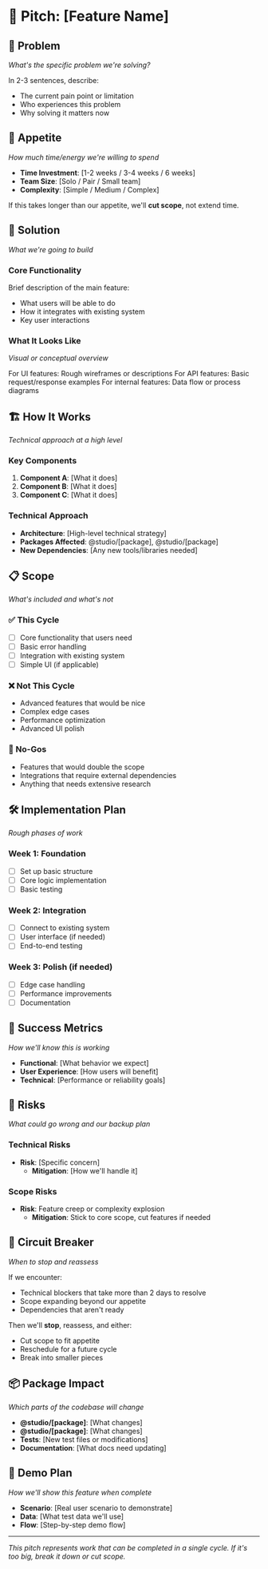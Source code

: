 # 🎪 Pitch: [Feature Name]

## 🎯 Problem

_What's the specific problem we're solving?_

In 2-3 sentences, describe:

- The current pain point or limitation
- Who experiences this problem
- Why solving it matters now

## 🍃 Appetite

_How much time/energy we're willing to spend_

- **Time Investment**: [1-2 weeks / 3-4 weeks / 6 weeks]
- **Team Size**: [Solo / Pair / Small team]
- **Complexity**: [Simple / Medium / Complex]

If this takes longer than our appetite, we'll **cut scope**, not extend time.

## 🎨 Solution

_What we're going to build_

### Core Functionality

Brief description of the main feature:

- What users will be able to do
- How it integrates with existing system
- Key user interactions

### What It Looks Like

_Visual or conceptual overview_

For UI features: Rough wireframes or descriptions
For API features: Basic request/response examples
For internal features: Data flow or process diagrams

## 🏗️ How It Works

_Technical approach at a high level_

### Key Components

1. **Component A**: [What it does]
2. **Component B**: [What it does]
3. **Component C**: [What it does]

### Technical Approach

- **Architecture**: [High-level technical strategy]
- **Packages Affected**: @studio/[package], @studio/[package]
- **New Dependencies**: [Any new tools/libraries needed]

## 📋 Scope

_What's included and what's not_

### ✅ This Cycle

- [ ] Core functionality that users need
- [ ] Basic error handling
- [ ] Integration with existing system
- [ ] Simple UI (if applicable)

### ❌ Not This Cycle

- Advanced features that would be nice
- Complex edge cases
- Performance optimization
- Advanced UI polish

### 🚫 No-Gos

- Features that would double the scope
- Integrations that require external dependencies
- Anything that needs extensive research

## 🛠️ Implementation Plan

_Rough phases of work_

### Week 1: Foundation

- [ ] Set up basic structure
- [ ] Core logic implementation
- [ ] Basic testing

### Week 2: Integration

- [ ] Connect to existing system
- [ ] User interface (if needed)
- [ ] End-to-end testing

### Week 3: Polish (if needed)

- [ ] Edge case handling
- [ ] Performance improvements
- [ ] Documentation

## 🎯 Success Metrics

_How we'll know this is working_

- **Functional**: [What behavior we expect]
- **User Experience**: [How users will benefit]
- **Technical**: [Performance or reliability goals]

## 🚨 Risks

_What could go wrong and our backup plan_

### Technical Risks

- **Risk**: [Specific concern]
  - **Mitigation**: [How we'll handle it]

### Scope Risks

- **Risk**: Feature creep or complexity explosion
  - **Mitigation**: Stick to core scope, cut features if needed

## 🔄 Circuit Breaker

_When to stop and reassess_

If we encounter:

- Technical blockers that take more than 2 days to resolve
- Scope expanding beyond our appetite
- Dependencies that aren't ready

Then we'll **stop**, reassess, and either:

- Cut scope to fit appetite
- Reschedule for a future cycle
- Break into smaller pieces

## 📦 Package Impact

_Which parts of the codebase will change_

- **@studio/[package]**: [What changes]
- **@studio/[package]**: [What changes]
- **Tests**: [New test files or modifications]
- **Documentation**: [What docs need updating]

## 🎪 Demo Plan

_How we'll show this feature when complete_

- **Scenario**: [Real user scenario to demonstrate]
- **Data**: [What test data we'll use]
- **Flow**: [Step-by-step demo flow]

---

_This pitch represents work that can be completed in a single cycle. If it's too big, break it down or cut scope._
